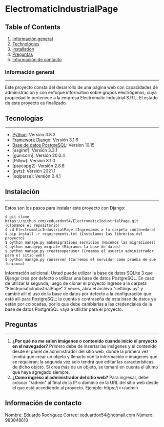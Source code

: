 # ElectromaticIndustrialPage
## Table of Contents
1. [Información general](#informacion-general)
2. [Technologies](#tecnologias)
3. [Installation](#instalacion)
4. [Preguntas](#preguntas)
5. [Información de contacto](#informacion-contacto)
<a name="general-info"></a>
### Información general
***
Este proyecto consta del desarrollo de una página web con capacidades de administración y con enfoque informativo sobre grupos electrógenos, cuya propiedad le pertenece a la empresa Electromatic Industrial S.R.L. El estado de este proyecto es finalizado.
<a name="tecnologias"></a>
## Tecnologías
***
* [Python](https://www.python.org): Versión 3.8.3
* [Framework Django](https://www.djangoproject.com): Versión 3.1.6
* [Base de datos PostgreSQL](https://www.postgresql.org): Version 10.15
* [asgiref]: Versión 3.3.1
* [gunicorn]: Versión 20.0.4
* [Pillow]: Versión 8.1.0
* [psycopg2]: Versión 2.8.6
* [pytz]: Versión 2021.1
* [sqlparse]: Versión 0.4.1

<a name="instalacion"></a>
## Instalación
***
Estos son los pasos para instalar este proyecto con Django:
```
$ git clone https://github.com/xeduardox54/ElectromaticIndustrialPage.git (Clonamos el repositorio)
$ cd ElectromaticIndustrialPage (Ingresamos a la carpeta contenedora)
$ pip install -r requirements.txt (Instalamos las librerias del proyecto)
$ python manage.py makemigrations servicios (Hacemos las migraciones)
$ python managepy migrate (Migramos la base de datos)
$ python manage.py createsuperuser (Creamos el usuario administrador para el sitio web)
$ python manage.py runserver (Corremos el servidor como prueba de que funciona)
```
Información adicional: Usted puede utilizar la base de datos SQLite 3 que Django crea por defecto o utilizar una base de datos PostgreSQL. En caso de utilizar la segunda, luego de clonar el proyecto ingrese a la carpeta "ElectromaticIndustrialPage" 2 veces, abra el archivo "settings.py" y cambié allí el uso de la base de datos por defecto a la configuración que está allí para PostgreSQL; la cuenta y contraseña de esta base de datos ya están por colocadas, por lo que debe cambiarlas a las credenciales de la base de datos PostgreSQL vaya a utilizar para el proyecto.
<a name="preguntas"></a>
## Preguntas
***
1. **¿Por qué no me salen imágenes o contenido cuando inicio el proyecto en el navegador?**
Primero debe de insertar las imágenes y el contenido desde el panel de administrador del sitio web, donde la primera vez tendrá que crear un objeto y llenarlo con la información e imágenes que se requieran; la segunda vez solo tendrá que editar las características de dicho objeto. Si crea más de un objeto, se tomará en cuenta el último que haya agregado siempre.
2. **¿Como ingreso al administrador del sitio web?**
Para ingresar, debe colocar "/admin" al final de la IP o dominio en la URL del sitio web desde el que esté accediendo al proyecto. Ejemplo: https://<<IP o Dominio>>/admin

<a name="informacion-contacto"></a>
## Información de contacto
Nombre: Eduardo Rodríguez
Correo: xeduardox54@hotmail.com
Número: 983848610
